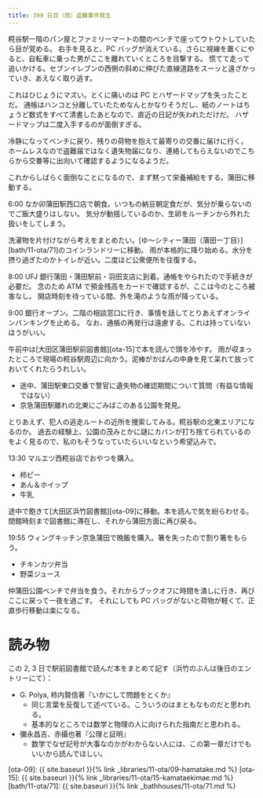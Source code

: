 ```yaml
---
title: 399 日目（雨）盗難事件発生
---
```


糀谷駅一階のパン屋とファミリーマートの間のベンチで座ってウトウトしていたら目が覚める。
右手を見ると、PC バッグが消えている。さらに視線を置くにやると、自転車に乗った男がここを離れていくところを目撃する。
慌てて走って追いかける。セブンイレブンの西側の斜めに伸びた直線道路をスーッと遠ざかっていき、あえなく取り逃す。

これはひじょうにマズい。とくに痛いのは PC とハザードマップを失ったことだ。
通帳はハンコと分離していたためなんとかなりそうだし、紙のノートはちょうど数式をすべて清書したあとなので、直近の日記が失われただけだ。
ハザードマップは二度入手するのが面倒すぎる。

冷静になってベンチに戻り、残りの荷物を抱えて最寄りの交番に届けに行く。
ホームレスなので盗難届ではなく遺失物届になり、連絡してもらえないのでこちらから交番等に出向いて確認するようになるようだ。

これからしばらく面倒なことになるので、まず黙って栄養補給をする。蒲田に移動する。

6:00 なか卯蒲田駅西口店で朝食。いつもの納豆朝定食だが、気分が乗らないのでご飯大盛りはしない。
気分が動揺しているのか、生卵をルーチンから外れた扱いをしてしまう。

洗濯物を片付けながら考えをまとめたい。[ゆ～シティー蒲田（蒲田一丁目）][bath/11-ota/71]のコインランドリーに移動。
雨が本格的に降り始める。水分を摂り過ぎたのかトイレが近い。二度ほど公衆便所を往復する。

8:00 UFJ 銀行蒲田・蒲田駅前・羽田支店に到着。通帳をやられたので手続きが必要だ。
念のため ATM で預金残高をカードで確認するが、ここは今のところ被害なし。
開店時刻を待っている間、外を滝のような雨が降っている。

9:00 銀行オープン。二階の相談窓口に行き、事情を話してとりあえずオンラインバンキングを止める。
なお、通帳の再発行は遠慮する。これは持っていないほうがいい。

午前中は[大田区蒲田駅前図書館][ota-15]で本を読んで頭を冷やす。
雨が収まったところで現場の糀谷駅周辺に向かう。泥棒がかばんの中身を見て呆れて放っておいてくれたらうれしい。

* 途中、蒲田駅東口交番で警官に遺失物の確認期間について質問（有益な情報ではない）
* 京急蒲田駅離れの北東にごみばこのある公園を発見。

とりあえず、犯人の逃走ルートの近所を捜索してみる。糀谷駅の北東エリアになるのか。
過去の経験上、公園の茂みとかに謎にカバンが打ち捨てられているのをよく見るので、私のもそうなっていたらいいなという希望込みで。

13:30 マルエツ西糀谷店でおやつを購入。
* 柿ピー
* あん＆ホイップ
* 牛乳

途中で飽きて[大田区浜竹図書館][ota-09]に移動。本を読んで気を紛らわせる。
閉館時刻まで図書館に滞在し、それから蒲田方面に再び戻る。

19:55 ウィングキッチン京急蒲田で晩飯を購入。箸を失ったので割り箸をもらう。
* チキンカツ弁当
* 野菜ジュース

仲蒲田公園ベンチで弁当を食う。それからブックオフに時間を潰しに行き、再びここに戻って一夜を過ごす。
それにしても PC バッグがないと荷物が軽くて、正直歩行移動は楽になる。

# 読み物

この 2, 3 日で駅前図書館で読んだ本をまとめて記す（浜竹のぶんは後日のエントリーにて）：

* G. Polya, 柿内賢信著『いかにして問題をとくか』
  * 同じ言葉を反復して述べている。こういうのはまともなものだと思われる。
  * 基本的なところでは数学と物理の人に向けられた指南だと思われる。
* 彌永昌吉、赤攝也著『公理と証明』
  * 数学でなぜ記号が大事なのかがわからない人には、この第一章だけでもいいから読んでほしい。

[ota-09]: {{ site.baseurl }}{% link _libraries/11-ota/09-hamatake.md %}
[ota-15]: {{ site.baseurl }}{% link _libraries/11-ota/15-kamataekimae.md %}
[bath/11-ota/71]: {{ site.baseurl }}{% link _bathhouses/11-ota/71.md %}
